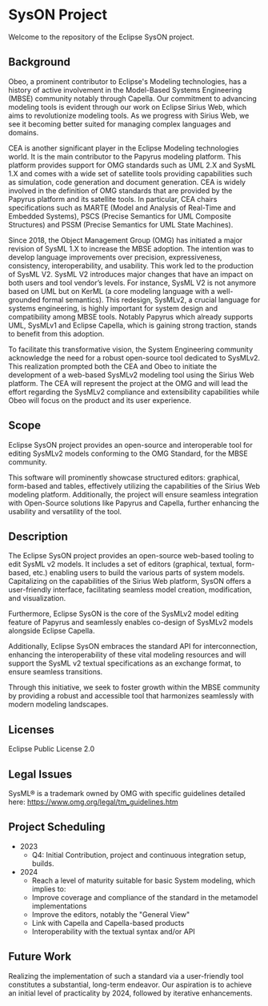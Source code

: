 # SysON Project

Welcome to the repository of the Eclipse SysON project.

## Background

Obeo, a prominent contributor to Eclipse's Modeling technologies, has a history of active involvement in the Model-Based Systems Engineering (MBSE) community notably through Capella. Our commitment to advancing modeling tools is evident through our work on Eclipse Sirius Web, which aims to revolutionize modeling tools. As we progress with Sirius Web, we see it becoming better suited for managing complex languages and domains.

CEA is another significant player in the Eclipse Modeling technologies world. It is the main contributor to the Papyrus modeling platform. This platform provides support for OMG standards such as UML 2.X and SysML 1.X and comes with a wide set of satellite tools providing capabilities such as simulation, code generation and document generation. CEA is widely involved in the definition of OMG standards that are provided by the Papyrus platform and its satellite tools. In particular, CEA chairs specifications such as MARTE (Model and Analysis of Real-Time and Embedded Systems), PSCS (Precise Semantics for UML Composite Structures) and PSSM (Precise Semantics for UML State Machines).

Since 2018, the Object Management Group (OMG) has initiated a major revision of SysML 1.X to increase the MBSE adoption. The intention was to develop language improvements over precision, expressiveness, consistency, interoperability, and usability. This work led to the production of SysML V2. SysML V2 introduces major changes that have an impact on both users and tool vendor’s levels. For instance, SysML V2 is not anymore based on UML but on KerML (a core modeling language with a well-grounded formal semantics). This redesign, SysMLv2, a crucial language for systems engineering, is highly important for system design and compatibility among MBSE tools. Notably Papyrus which already supports UML, SysMLv1 and Eclipse Capella, which is gaining strong traction, stands to benefit from this adoption.

To facilitate this transformative vision, the System Engineering community acknowledge the need for a robust open-source tool dedicated to SysMLv2. This realization prompted both the CEA and Obeo to initiate the development of a web-based SysMLv2 modeling tool using the Sirius Web platform. The CEA will represent the project at the OMG and will lead the effort regarding the SysMLv2 compliance and extensibility capabilities while Obeo will focus on the product and its user experience.

## Scope

Eclipse SysON project provides an open-source and interoperable tool for editing SysMLv2 models conforming to the OMG Standard, for the MBSE community.

This software will prominently showcase structured editors: graphical, form-based and tables, effectively utilizing the capabilities of the Sirius Web modeling platform. Additionally, the project will ensure seamless integration with Open-Source solutions like Papyrus and Capella, further enhancing the usability and versatility of the tool.

## Description

The Eclipse SysON project provides an open-source web-based tooling to edit SysML v2 models. It includes a set of editors (graphical, textual, form-based, etc.) enabling users to build the various parts of system models. Capitalizing on the capabilities of the Sirius Web platform, SysON offers a user-friendly interface, facilitating seamless model creation, modification, and visualization.

Furthermore, Eclipse SysON is the core of the SysMLv2 model editing feature of Papyrus and seamlessly enables co-design of SysMLv2 models alongside Eclipse Capella.

Additionally, Eclipse SysON embraces the standard API for interconnection, enhancing the interoperability of these vital modeling resources and will support the SysML v2 textual specifications as an exchange format, to ensure seamless transitions.

Through this initiative, we seek to foster growth within the MBSE community by providing a robust and accessible tool that harmonizes seamlessly with modern modeling landscapes.

## Licenses

Eclipse Public License 2.0

## Legal Issues

SysML® is a trademark owned by OMG with specific guidelines detailed here: <https://www.omg.org/legal/tm_guidelines.htm>

## Project Scheduling

* 2023
  * Q4: Initial Contribution, project and continuous integration setup, builds.
* 2024
  * Reach a level of maturity suitable for basic System modeling, which implies to:
  * Improve coverage and compliance of the standard in the metamodel implementations
  * Improve the editors, notably the  "General View"
  * Link with Capella and Capella-based products
  * Interoperability with the textual syntax and/or API

## Future Work

Realizing the implementation of such a standard via a user-friendly tool constitutes a substantial, long-term endeavor. Our aspiration is to achieve an initial level of practicality by 2024, followed by iterative enhancements.
